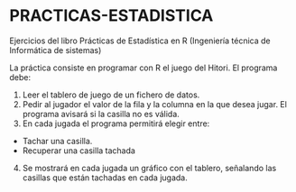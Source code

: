 # PRACTICAS-ESTADISTICA
Ejercicios del libro Prácticas de Estadística en R (Ingeniería técnica de Informática de sistemas)

La práctica consiste en programar con R el juego del Hitori. El programa debe:

1. Leer el tablero de juego de un fichero de datos.
2. Pedir al jugador el valor de la fila y la columna en la que desea jugar. El programa avisará si la casilla no es válida.
3. En cada jugada el programa permitirá elegir entre:
  - Tachar una casilla.
  - Recuperar una casilla tachada
4. Se mostrará en cada jugada un gráfico con el tablero, señalando las casillas que están tachadas en cada jugada.


